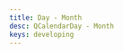 ```yaml
---
title: Day - Month
desc: QCalendarDay - Month
keys: developing
---
```


<example-viewer
  title="Month"
  file="DayMonth"
  codepen-title="QCalendarDay"
/>
